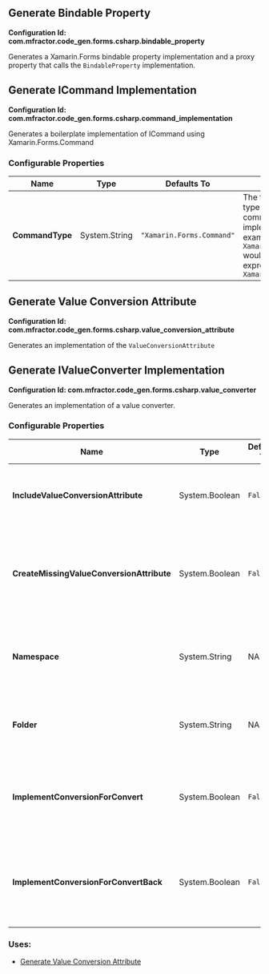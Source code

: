## Generate Bindable Property

**Configuration Id: com.mfractor.code_gen.forms.csharp.bindable_property**

Generates a Xamarin.Forms bindable property implementation and a proxy property that calls the `BindableProperty` implementation.

## Generate ICommand Implementation

**Configuration Id: com.mfractor.code_gen.forms.csharp.command_implementation**

Generates a boilerplate implementation of ICommand using Xamarin.Forms.Command

### Configurable Properties

| Name | Type | Defaults To | Description |
|------|------|-------------|-------------|
| **CommandType** | System.String | `"Xamarin.Forms.Command"` | The fully qualified type to use as the command implementation. For example, using `Xamarin.Forms.Command` would cause the new expression to be `new Xamarin.Forms.Command` |

## Generate Value Conversion Attribute

**Configuration Id: com.mfractor.code_gen.forms.csharp.value_conversion_attribute**

Generates an implementation of the `ValueConversionAttribute`

## Generate IValueConverter Implementation

**Configuration Id: com.mfractor.code_gen.forms.csharp.value_converter**

Generates an implementation of a value converter.

### Configurable Properties

| Name | Type | Defaults To | Description |
|------|------|-------------|-------------|
| **IncludeValueConversionAttribute** | System.Boolean | `False` | If the generated value converter should automatically have a ValueConversionAttribute added to it to denote it's input and output types. |
| **CreateMissingValueConversionAttribute** | System.Boolean | `False` | If an implementation of the ValueConversionAttribute class cannot be resolved within the project compilation, should MFractor automatically create the implementation? |
| **Namespace** | System.String | NA | The namespace to place new value converters inside. When empty, new value converters will be placed under the projects default namespace. |
| **Folder** | System.String | NA | The folder to place new value converters inside. When empty, new value converters will be placed inside the proejcts root folder. |
| **ImplementConversionForConvert** | System.Boolean | `False` | When creating the body of the `Convert` method, should a `var input = (InputType)value;* and `return default(OutputType)` be inserted instead of a not implemented exception? |
| **ImplementConversionForConvertBack** | System.Boolean | `False` | When creating the body of the `ConvertBack` method, should a `var input = (OutputType)value;* and `return default(InputType)` be inserted instead of a not implemented exception? |

### Uses:

 * [Generate Value Conversion Attribute](/code-generation/xamarin-forms.md#generate-value-conversion-attribute)


